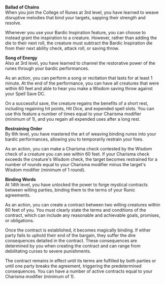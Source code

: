 **Ballad of Chains**  
When you join the College of Runes at 3rd level, you have learned to weave disruptive melodies that bind your targets, sapping their strength and resolve.

Whenever you use your Bardic Inspiration feature, you can choose to instead grant the inspiration to a creature. However, rather than adding the die to their next roll, the creature must subtract the Bardic Inspiration die from their next ability check, attack roll, or saving throw.

**Song of Energy**  
Also at 3rd level, you have learned to channel the restorative power of the runes through your bardic performances.

As an action, you can perform a song or recitation that lasts for at least 1 minute. At the end of the performance, you can have all creatures that were within 60 feet and able to hear you make a Wisdom saving throw against your Spell Save DC.

On a successful save, the creature regains the benefits of a short rest, including regaining hit points, Hit Dice, and expended spell slots. You can use this feature a number of times equal to your Charisma modifier (minimum of 1), and you regain all expended uses after a long rest.

**Restraining Order**  
By 6th level, you have mastered the art of weaving binding runes into your bardic performances, allowing you to temporarily restrain your foes.

As an action, you can make a Charisma check contested by the Wisdom check of a creature you can see within 60 feet. If your Charisma check exceeds the creature's Wisdom check, the target becomes restrained for a number of rounds equal to your Charisma modifier minus the target's Wisdom modifier (minimum of 1 round).

**Binding Words**  
At 14th level, you have unlocked the power to forge mystical contracts between willing parties, binding them to the terms of your Runic agreements.

As an action, you can create a contract between two willing creatures within 60 feet of you. You must clearly state the terms and conditions of the contract, which can include any reasonable and achievable goals, promises, or obligations.

Once the contract is established, it becomes magically binding. If either party fails to uphold their end of the bargain, they suffer the dire consequences detailed in the contract. These consequences are determined by you when creating the contract and can range from debilitating curses to severe punishments.

The contract remains in effect until its terms are fulfilled by both parties or until one party breaks the agreement, triggering the predetermined consequences. You can have a number of active contracts equal to your Charisma modifier (minimum of 1).